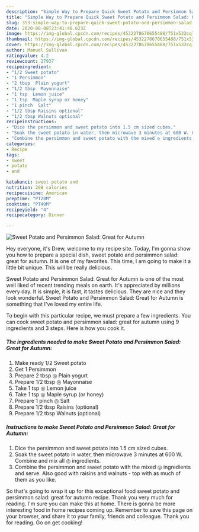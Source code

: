 ```yaml
---
description: "Simple Way to Prepare Quick Sweet Potato and Persimmon Salad: Great for Autumn"
title: "Simple Way to Prepare Quick Sweet Potato and Persimmon Salad: Great for Autumn"
slug: 353-simple-way-to-prepare-quick-sweet-potato-and-persimmon-salad-great-for-autumn
date: 2020-08-08T23:41:46.623Z
image: https://img-global.cpcdn.com/recipes/4532278670655488/751x532cq70/sweet-potato-and-persimmon-salad-great-for-autumn-recipe-main-photo.jpg
thumbnail: https://img-global.cpcdn.com/recipes/4532278670655488/751x532cq70/sweet-potato-and-persimmon-salad-great-for-autumn-recipe-main-photo.jpg
cover: https://img-global.cpcdn.com/recipes/4532278670655488/751x532cq70/sweet-potato-and-persimmon-salad-great-for-autumn-recipe-main-photo.jpg
author: Manuel Sullivan
ratingvalue: 4.2
reviewcount: 27937
recipeingredient:
- "1/2 Sweet potato"
- "1 Persimmon"
- "2 tbsp  Plain yogurt"
- "1/2 tbsp  Mayonnaise"
- "1 tsp  Lemon juice"
- "1 tsp  Maple syrup or honey"
- "1 pinch  Salt"
- "1/2 tbsp Raisins optional"
- "1/2 tbsp Walnuts optional"
recipeinstructions:
- "Dice the persimmon and sweet potato into 1.5 cm sized cubes."
- "Soak the sweet potato in water, then microwave 3 minutes at 600 W. Combine and mix all ◎ ingredients."
- "Combine the persimmon and sweet potato with the mixed ◎ ingredients and serve. Also good with raisins and walnuts - top with as much of them as you like."
categories:
- Recipe
tags:
- sweet
- potato
- and

katakunci: sweet potato and 
nutrition: 208 calories
recipecuisine: American
preptime: "PT20M"
cooktime: "PT49M"
recipeyield: "4"
recipecategory: Dinner

---
```



![Sweet Potato and Persimmon Salad: Great for Autumn](https://img-global.cpcdn.com/recipes/4532278670655488/751x532cq70/sweet-potato-and-persimmon-salad-great-for-autumn-recipe-main-photo.jpg)

Hey everyone, it's Drew, welcome to my recipe site. Today, I'm gonna show you how to prepare a special dish, sweet potato and persimmon salad: great for autumn. It is one of my favorites. This time, I am going to make it a little bit unique. This will be really delicious.



Sweet Potato and Persimmon Salad: Great for Autumn is one of the most well liked of recent trending meals on earth. It's appreciated by millions every day. It is simple, it is fast, it tastes delicious. They are nice and they look wonderful. Sweet Potato and Persimmon Salad: Great for Autumn is something that I've loved my entire life.


To begin with this particular recipe, we must prepare a few ingredients. You can cook sweet potato and persimmon salad: great for autumn using 9 ingredients and 3 steps. Here is how you cook it.

<!--inarticleads1-->

##### The ingredients needed to make Sweet Potato and Persimmon Salad: Great for Autumn:

1. Make ready 1/2 Sweet potato
1. Get 1 Persimmon
1. Prepare 2 tbsp ◎ Plain yogurt
1. Prepare 1/2 tbsp ◎ Mayonnaise
1. Take 1 tsp ◎ Lemon juice
1. Take 1 tsp ◎ Maple syrup (or honey)
1. Prepare 1 pinch ◎ Salt
1. Prepare 1/2 tbsp Raisins (optional)
1. Prepare 1/2 tbsp Walnuts (optional)




<!--inarticleads2-->

##### Instructions to make Sweet Potato and Persimmon Salad: Great for Autumn:

1. Dice the persimmon and sweet potato into 1.5 cm sized cubes.
1. Soak the sweet potato in water, then microwave 3 minutes at 600 W. Combine and mix all ◎ ingredients.
1. Combine the persimmon and sweet potato with the mixed ◎ ingredients and serve. Also good with raisins and walnuts - top with as much of them as you like.




So that's going to wrap it up for this exceptional food sweet potato and persimmon salad: great for autumn recipe. Thank you very much for reading. I'm sure you can make this at home. There is gonna be more interesting food in home recipes coming up. Remember to save this page on your browser, and share it to your family, friends and colleague. Thank you for reading. Go on get cooking!
